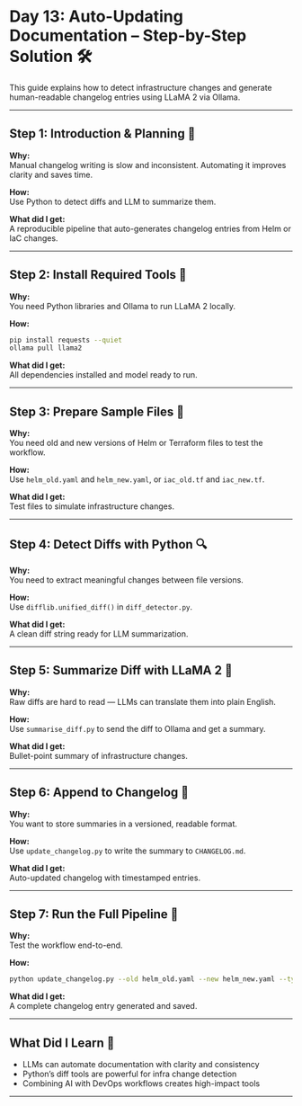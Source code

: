 # Day 13: Auto-Updating Documentation – Step-by-Step Solution 🛠️

This guide explains how to detect infrastructure changes and generate human-readable changelog entries using LLaMA 2 via Ollama.

---

## Step 1: Introduction & Planning 📝
**Why:**  
Manual changelog writing is slow and inconsistent. Automating it improves clarity and saves time.

**How:**  
Use Python to detect diffs and LLM to summarize them.

**What did I get:**  
A reproducible pipeline that auto-generates changelog entries from Helm or IaC changes.

---

## Step 2: Install Required Tools 🧩
**Why:**  
You need Python libraries and Ollama to run LLaMA 2 locally.

**How:**  
```sh
pip install requests --quiet
ollama pull llama2
```

**What did I get:**  
All dependencies installed and model ready to run.

---

## Step 3: Prepare Sample Files 📄
**Why:**  
You need old and new versions of Helm or Terraform files to test the workflow.

**How:**  
Use `helm_old.yaml` and `helm_new.yaml`, or `iac_old.tf` and `iac_new.tf`.

**What did I get:**  
Test files to simulate infrastructure changes.

---

## Step 4: Detect Diffs with Python 🔍
**Why:**  
You need to extract meaningful changes between file versions.

**How:**  
Use `difflib.unified_diff()` in `diff_detector.py`.

**What did I get:**  
A clean diff string ready for LLM summarization.

---

## Step 5: Summarize Diff with LLaMA 2 🤖
**Why:**  
Raw diffs are hard to read — LLMs can translate them into plain English.

**How:**  
Use `summarise_diff.py` to send the diff to Ollama and get a summary.

**What did I get:**  
Bullet-point summary of infrastructure changes.

---

## Step 6: Append to Changelog 📘
**Why:**  
You want to store summaries in a versioned, readable format.

**How:**  
Use `update_changelog.py` to write the summary to `CHANGELOG.md`.

**What did I get:**  
Auto-updated changelog with timestamped entries.

---

## Step 7: Run the Full Pipeline 🚀
**Why:**  
Test the workflow end-to-end.

**How:**  
```sh
python update_changelog.py --old helm_old.yaml --new helm_new.yaml --type helm
```

**What did I get:**  
A complete changelog entry generated and saved.

---

## What Did I Learn 🧩
- LLMs can automate documentation with clarity and consistency
- Python’s diff tools are powerful for infra change detection
- Combining AI with DevOps workflows creates high-impact tools

---
